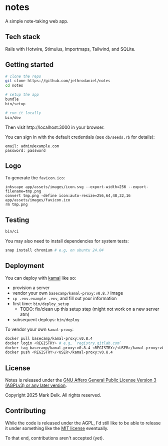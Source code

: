 # notes

A simple note-taking web app.

## Tech stack

Rails with Hotwire, Stimulus, Importmaps, Tailwind, and SQLite.

## Getting started

```sh
# clone the repo
git clone https://github.com/jethrodaniel/notes
cd notes

# setup the app
bundle
bin/setup

# run it locally
bin/dev
```

Then visit http://localhost:3000 in your browser.

You can sign in with the default credentials (see `db/seeds.rb` for details):

```
email: admin@example.com
password: password
```

## Logo

To generate the `favicon.ico`:

```
inkscape app/assets/images/icon.svg --export-width=256 --export-filename=tmp.png
convert tmp.png -define icon:auto-resize=256,64,48,32,16 app/assets/images/favicon.ico
rm tmp.png
```

## Testing

```sh
bin/ci
```

You may also need to install dependencies for system tests:

```sh
snap install chromium # e.g, on ubuntu 24.04
```

## Deployment

You can deploy with [kamal](https://kamal-deploy.org/) like so:

- provision a server
- vendor your own `basecamp/kamal-proxy:v0.8.7` image
- `cp .env.example .env`, and fill out your information
- first time: `bin/deploy_setup`
  - TODO: fix/clean up this setup step (might not work on a new server atm)
- subsequent deploys: `bin/deploy`

To vendor your own `kamal-proxy`:

```sh
docker pull basecamp/kamal-proxy:v0.8.4
docker login <REGISTRY> # e.g, `registry.gitlab.com`
docker tag basecamp/kamal-proxy:v0.8.4 <REGISTRY>/<USER>/kamal-proxy:v0.8.4
docker push <REGISTRY>/<USER>/kamal-proxy:v0.8.4
```

## License

Notes is released under the [GNU Affero General Public License Version 3 (AGPLv3) or any later version](https://spdx.org/licenses/AGPL-3.0-or-later.html).

Copyright 2025 Mark Delk. All rights reserved.

## Contributing

While the code is released under the AGPL, I'd still like to be able to release it under something like the [MIT license](https://spdx.org/licenses/MIT.html) eventually.

To that end, contributions aren't accepted (yet).
